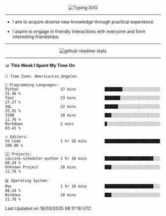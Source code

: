 <p align="center">
  <img src="https://readme-typing-svg.demolab.com?font=Fira+Code&weight=500&size=32&duration=2500&pause=1600&center=true&vCenter=true&random=false&width=1024&height=64&lines=Hi+there+%F0%9F%91%8B;I'm+delighted+you+could+make+it+here+%F0%9F%8E%89;I'm+Harry%2C+a+college+student+still+finding+my+way" alt="Typing SVG" />
</p>


---


- I aim to acquire diverse new knowledge through practical experience.

- I aspire to engage in friendly interactions with everyone and form interesting friendships.


---


<p align="center">
  <img src="https://github-readme-stats.vercel.app/api?username=Harry-Jing&show_icons=true" alt="github-readme-stats"/>
</p>


---

<!--START_SECTION:waka-->
📊 **This Week I Spent My Time On** 

```text
🕑︎ Time Zone: America/Los_Angeles

💬 Programming Languages: 
Python                   27 mins             ████████░░░░░░░░░░░░░░░░░   31.46 % 
Text                     23 mins             ███████░░░░░░░░░░░░░░░░░░   27.27 % 
SQL                      22 mins             ██████░░░░░░░░░░░░░░░░░░░   25.91 % 
JSON                     10 mins             ███░░░░░░░░░░░░░░░░░░░░░░   11.76 % 
Markdown                 2 mins              █░░░░░░░░░░░░░░░░░░░░░░░░   03.41 % 

🔥 Editors: 
VS Code                  1 hr 26 mins        █████████████████████████   100.00 % 

🐱‍💻 Projects: 
vaccine-scheduler-python 1 hr 16 mins        ██████████████████████░░░   88.24 % 
Unknown Project          10 mins             ███░░░░░░░░░░░░░░░░░░░░░░   11.76 % 

💻 Operating System: 
Mac                      1 hr 16 mins        ██████████████████████░░░   88.24 % 
Windows                  10 mins             ███░░░░░░░░░░░░░░░░░░░░░░   11.76 % 
```


 Last Updated on 16/03/2025 08:17:16 UTC
<!--END_SECTION:waka-->
